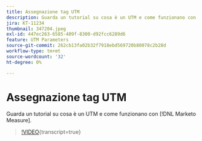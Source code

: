 ```yaml
---
title: Assegnazione tag UTM
description: Guarda un tutorial su cosa è un UTM e come funzionano con [!DNL Marketo Measure].
jira: KT-11234
thumbnail: 347204.jpeg
exl-id: 447ec263-6585-409f-8300-d92fcc6289d6
feature: UTM Parameters
source-git-commit: 262cb13fa02b32f7918ebd569720b80078c2b28d
workflow-type: tm+mt
source-wordcount: '32'
ht-degree: 0%

---
```


# Assegnazione tag UTM

Guarda un tutorial su cosa è un UTM e come funzionano con [!DNL Marketo Measure].

>[!VIDEO](https://video.tv.adobe.com/v/347204/?learn=on){transcript=true}
